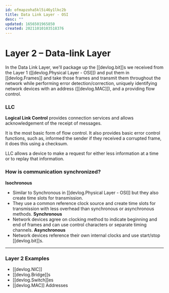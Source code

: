 ```yaml
---
id: ofmapzoha5kl5i46y1lkc2b
title: Data Link Layer - OSI
desc: ""
updated: 1656501965850
created: 20211010103518376
---
```


# Layer 2 – Data-link Layer

In the Data Link Layer, we'll package up the [[devlog.bit]]s we received from the Layer 1 ([[devlog.Physical Layer - OSI]]) and put them in [[devlog.Frames]] and take those frames and transmit them throughout the network while performing error detection/correction, uniquely identifying network devices with an address ([[devlog.MAC]]), and a providing flow control.

### LLC

**Logical Link Control** provides connection services and allows acknowledgement of the receipt of messages.

It is the most basic form of flow control. It also provides basic error control functions, such as, informed the sender if they received a corrupted frame, it does this using a checksum.

LLC allows a device to make a request for either less information at a time or to replay that information.

### How is communication synchronized?

 **Isochronous**
- Similar to Synchronous in [[devlog.Physical Layer - OSI]] but they also create time slots for transmission.
- They use a common reference clock source and create time slots for transmission with less overhead than synchronous or asynchronous methods.
**Synchronous**
- Network devices agree on clocking method to indicate beginning and end of frames and can use control characters or separate timing channels.
**Asynchronous**
- Network devices reference their own internal clocks and use start/stop [[devlog.bit]]s.

---

### Layer 2 Examples

- [[devlog.NIC]]
- [[devlog.Bridge]]s
- [[devlog.Switch]]es
- [[devlog.MAC]] Addresses
